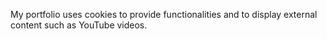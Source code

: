 My portfolio uses cookies to provide functionalities and to display external content such as YouTube videos.
